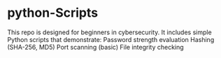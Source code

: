 # python-Scripts
This repo is designed for beginners in cybersecurity. It includes simple Python scripts that demonstrate:  Password strength evaluation Hashing (SHA-256, MD5) Port scanning (basic) File integrity checking
